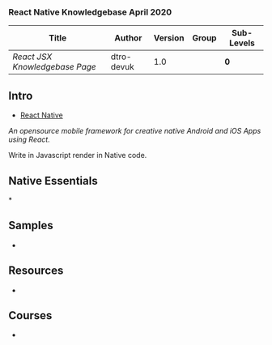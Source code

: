 ### React Native Knowledgebase April 2020

| Title                          | Author     | Version | Group | Sub-Levels |
| ------------------------------ | ---------- | ------- | ----- | ---------- |
| _React JSX Knowledgebase Page_ | dtro-devuk | 1.0     |       | **0**      |

## Intro

- [React Native](https://reactnative.dev/)

_An opensource mobile framework for creative native Android and iOS Apps using React._

Write in Javascript render in Native code.

## Native Essentials

\*[]()

## Samples

- []()

## Resources

- []()

## Courses

- []()
